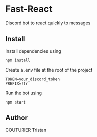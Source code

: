 # Fast-React

Discord bot to react quickly to messages

## Install

Install dependencies using

    npm install

Create a .env file at the root of the project

```
TOKEN=your_discord_token
PREFIX=!fr
```

Run the bot using

    npm start

## Author

COUTURIER Tristan
